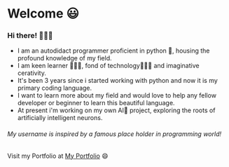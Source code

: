 # Welcome 😃
### Hi there! 🙋🏼‍♂️
* I am an autodidact programmer proficient in python 🐍, housing the profound knowledge of my field.
* I am keen learner 👨🏼‍🎓, fond of technology👨🏼‍💻 and imaginative cerativity.
* It's been 3 years since i started working with python and now it is my primary coding language.
* I want to learn more about my field and would love to help any fellow developer or beginner to learn this beautiful language.
* At present i'm working on my own AI🤖 project, exploring the roots of artificially intelligent neurons.

###### My username is inspired by a famous place holder in programming world!




Visit my Portfolio at <a href='https://mydigitalprofile.herokuapp.com'>My Portfolio</a> 😄

